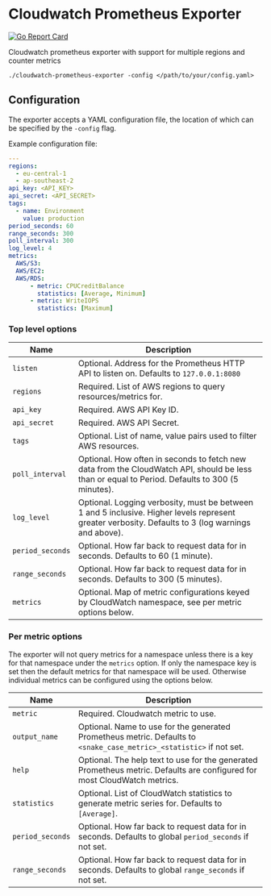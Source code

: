 # Cloudwatch Prometheus Exporter

[![Go Report Card](https://goreportcard.com/badge/github.com/CoverGenius/cloudwatch-prometheus-exporter)][goreportcard]

Cloudwatch prometheus exporter with support for multiple regions and counter metrics

`./cloudwatch-prometheus-exporter -config </path/to/your/config.yaml>`

## Configuration

The exporter accepts a YAML configuration file, the location of which can be specified by the `-config` flag.

Example configuration file:
```yaml
---
regions:
  - eu-central-1
  - ap-southeast-2
api_key: <API_KEY>
api_secret: <API_SECRET>
tags:
  - name: Environment
    value: production
period_seconds: 60
range_seconds: 300
poll_interval: 300
log_level: 4
metrics:
  AWS/S3:
  AWS/EC2:
  AWS/RDS:
      - metric: CPUCreditBalance
        statistics: [Average, Minimum]
      - metric: WriteIOPS
        statistics: [Maximum]
```

### Top level options

Name              | Description
------------------|------------
`listen`          | Optional. Address for the Prometheus HTTP API to listen on. Defaults to `127.0.0.1:8080`
`regions`         | Required. List of AWS regions to query resources/metrics for.
`api_key`         | Required. AWS API Key ID.
`api_secret`      | Required. AWS API Secret.
`tags`            | Optional. List of name, value pairs used to filter AWS resources.
`poll_interval`   | Optional. How often in seconds to fetch new data from the CloudWatch API, should be less than or equal to Period. Defaults to 300 (5 minutes).
`log_level`       | Optional. Logging verbosity, must be between 1 and 5 inclusive. Higher levels represent greater verbosity. Defaults to 3 (log warnings and above).
`period_seconds`  | Optional. How far back to request data for in seconds. Defaults to 60 (1 minute).
`range_seconds`   | Optional. How far back to request data for in seconds. Defaults to 300 (5 minutes).
`metrics`         | Optional. Map of metric configurations keyed by CloudWatch namespace, see per metric options below.

### Per metric options

The exporter will not query metrics for a namespace unless there is a key for that namespace under the `metrics` option. If only the namespace key is set then the default metrics for that namespace will be used. Otherwise individual metrics can be configured using the options below.

Name              | Description
------------------|------------
`metric`          | Required. Cloudwatch metric to use.
`output_name`     | Optional. Name to use for the generated Prometheus metric. Defaults to `<snake_case_metric>_<statistic>` if not set.
`help`            | Optional. The help text to use for the generated Prometheus metric. Defaults are configured for most CloudWatch metrics.
`statistics`      | Optional. List of CloudWatch statistics to generate metric series for. Defaults to `[Average]`.
`period_seconds`  | Optional. How far back to request data for in seconds. Defaults to global `period_seconds` if not set.
`range_seconds`   | Optional. How far back to request data for in seconds. Defaults to global `range_seconds` if not set.

[goreportcard]: https://goreportcard.com/report/github.com/CoverGenius/cloudwatch-prometheus-exporter
